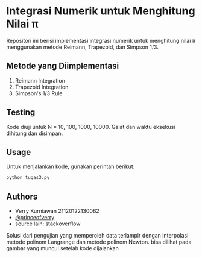 # Integrasi Numerik untuk Menghitung Nilai π

Repositori ini berisi implementasi integrasi numerik untuk menghitung nilai π menggunakan metode Reimann, Trapezoid, dan Simpson 1/3.

## Metode yang Diimplementasi

1. Reimann Integration
2. Trapezoid Integration
3. Simpson's 1/3 Rule

## Testing

Kode diuji untuk N = 10, 100, 1000, 10000. Galat dan waktu eksekusi dihitung dan disimpan.

## Usage

Untuk menjalankan kode, gunakan perintah berikut:

```bash
python tugas3.py
```

## Authors

- Verry Kurniawan 21120122130062
- [@princeofverry](https://www.github.com/princeofverry)
- source lain: stackoverflow

Solusi dari pengujian yang memperoleh data terlampir dengan interpolasi metode polinom Langrange dan metode polinom Newton. bisa dilihat pada gambar yang muncul setelah kode dijalankan
